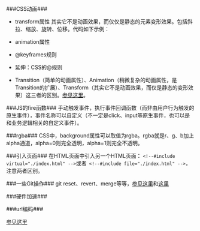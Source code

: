 ###CSS动画###
- transform属性
其实它不是动画效果，而仅仅是静态的元素变形效果。包括斜拉、缩放、旋转、位移。代码如下示例：

- animation属性
- @keyframes规则
- 延伸：CSS的@规则
- Transition（简单的动画属性）、Animation（稍微复杂的动画属性，是Transition的扩展）、Transform（其实它不是动画效果，而仅是静态的变形效果）这三者的区别。[参见这里](http://blog.iwege.com/posts/the-different-between-transform-transition-animation.html)。

###JS的fire函数###
手动触发事件，执行事件回调函数（而非由用户行为触发的原生事件），事件名称可以自定义（不一定是click、input等原生事件，也可以是和业务逻辑相关的自定义事件）。

###rgba###
CSS中，background属性可以取值为rgba。rgba就是r、g、b加上alpha通道，alpha=0则完全透明，alpha=1则完全不透明。

###引入页面###
在HTML页面中引入另一个HTML页面： `<!--#include virtual="./index.html" -->`或者` <!--#include file="./index.html" -->`，注意两者区别。

###一些Git操作###
git reset、revert、merge等等，[参见这里](http://gitbook.liuhui998.com/4_9.html)和[这里](http://git-scm.com/book/zh/Git-%E5%88%86%E6%94%AF-%E5%88%86%E6%94%AF%E7%9A%84%E6%96%B0%E5%BB%BA%E4%B8%8E%E5%90%88%E5%B9%B6)

###硬件加速###

###url编码###

[参见这里](http://www.ruanyifeng.com/blog/2010/02/url_encoding.html)